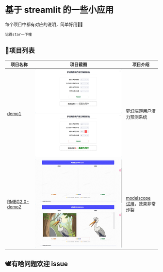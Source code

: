# 基于 streamlit 的一些小应用

每个项目中都有对应的说明，简单好用🤣🤣

`记得star一下噻`

## 🧩项目列表

| 项目名称                             | 项目截图                                                                             | 项目介绍                                                                            |
| ------------------------------------ | ------------------------------------------------------------------------------------ | ----------------------------------------------------------------------------------- |
| [demo1](/src/demo1/)                 | ![预览1](/src/demo1/assets/s1.png) ![预览2](/src/demo1/assets/s2.png)                | 梦幻端游用户潜力预测系统                                                            |
| [RMBG2.0-demo2](/src/RMBG-2.0-demo/) | ![预览](/src/RMBG-2.0-demo/assets/s1.png) ![预览2](/src/RMBG-2.0-demo/assets/s2.png) | [modelscope 试用](https://www.modelscope.cn/studios/Lixiang/RMBG-2.0)，效果非常炸裂 |

## 🕊️有啥问题欢迎 issue
